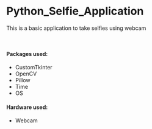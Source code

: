 <h1>Python_Selfie_Application</h1>
<p>This is a basic application to take selfies using webcam</p><br>

<h4>Packages used:</h4>
<ul>
  <li>CustomTkinter</li>
  <li>OpenCV</li>
  <li>Pillow</li>
  <li>Time</li>
  <li>OS</li>
</ul>

<h4>Hardware used:</h4>
<ul>
  <li>Webcam</li>
</ul>
